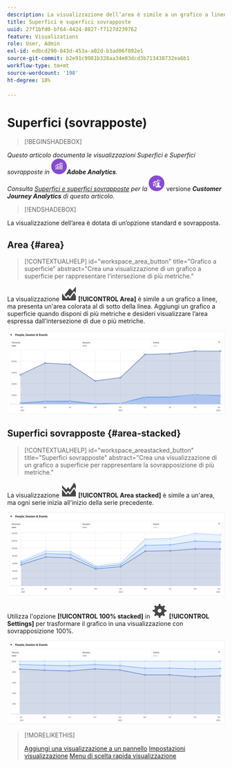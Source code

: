 ```yaml
---
description: La visualizzazione dell’area è simile a un grafico a linee, ma la superficie al sotto di ogni linea è colorata.
title: Superfici e superfici sovrapposte
uuid: 27f1bfd0-bf64-4424-8827-f7127d239762
feature: Visualizations
role: User, Admin
exl-id: edbcd290-843d-453a-a02d-b3ad06f092e1
source-git-commit: b2e91c9981b328aa34e03dcd3b713438732ea6b1
workflow-type: tm+mt
source-wordcount: '198'
ht-degree: 18%

---
```


# Superfici (sovrapposte)

>[!BEGINSHADEBOX]

_Questo articolo documenta le visualizzazioni Superfici e Superfici sovrapposte in_ ![AdobeAnalytics](/help/assets/icons/AdobeAnalytics.svg) _&#x200B;**Adobe Analytics**._<br/>_Consulta [Superfici e superfici sovrapposte](https://experienceleague.adobe.com/en/docs/analytics-platform/using/cja-workspace/visualizations/area) per la_ ![CustomerJourneyAnalytics](/help/assets/icons/CustomerJourneyAnalytics.svg) versione _&#x200B;**Customer Journey Analytics** di questo articolo._

>[!ENDSHADEBOX]

La visualizzazione dell’area è dotata di un’opzione standard e sovrapposta.

## Area {#area}

<!-- markdownlint-disable MD034 -->

>[!CONTEXTUALHELP]
>id="workspace_area_button"
>title="Grafico a superficie"
>abstract="Crea una visualizzazione di un grafico a superficie per rappresentare l’intersezione di più metriche."

<!-- markdownlint-enable MD034 -->


La visualizzazione ![GraphArea](/help/assets/icons/GraphArea.svg) **[!UICONTROL Area]** è simile a un grafico a linee, ma presenta un&#39;area colorata al di sotto della linea. Aggiungi un grafico a superficie quando disponi di più metriche e desideri visualizzare l’area espressa dall’intersezione di due o più metriche.

![Visualizzazione area con più metriche](assets/area.png)

## Superfici sovrapposte {#area-stacked}

<!-- markdownlint-disable MD034 -->

>[!CONTEXTUALHELP]
>id="workspace_areastacked_button"
>title="Superfici sovrapposte"
>abstract="Crea una visualizzazione di un grafico a superficie per rappresentare la sovrapposizione di più metriche."

<!-- markdownlint-enable MD034 -->


La visualizzazione ![GraphAreaStacked](/help/assets/icons/GraphAreaStacked.svg) **[!UICONTROL Area stacked]** è simile a un&#39;area, ma ogni serie inizia all&#39;inizio della serie precedente.

![Superfici sovrapposte che mostrano ogni serie all&#39;inizio della serie precedente.](assets/area-stacked.png)

Utilizza l&#39;opzione **[!UICONTROL 100% stacked]** in ![Impostazioni](/help/assets/icons/Setting.svg) **[!UICONTROL Settings]** per trasformare il grafico in una visualizzazione con sovrapposizione 100%.

![Superfici sovrapposte che mostrano una visualizzazione con sovrapposizione 100%.](assets/area-stacked100.png)

>[!MORELIKETHIS]
>
>[Aggiungi una visualizzazione a un pannello](/help/analyze/analysis-workspace/visualizations/freeform-analysis-visualizations.md#add-visualizations-to-a-panel)
>[Impostazioni visualizzazione](/help/analyze/analysis-workspace/visualizations/freeform-analysis-visualizations.md#settings)
>[Menu di scelta rapida visualizzazione](/help/analyze/analysis-workspace/visualizations/freeform-analysis-visualizations.md#context-menu)
>
